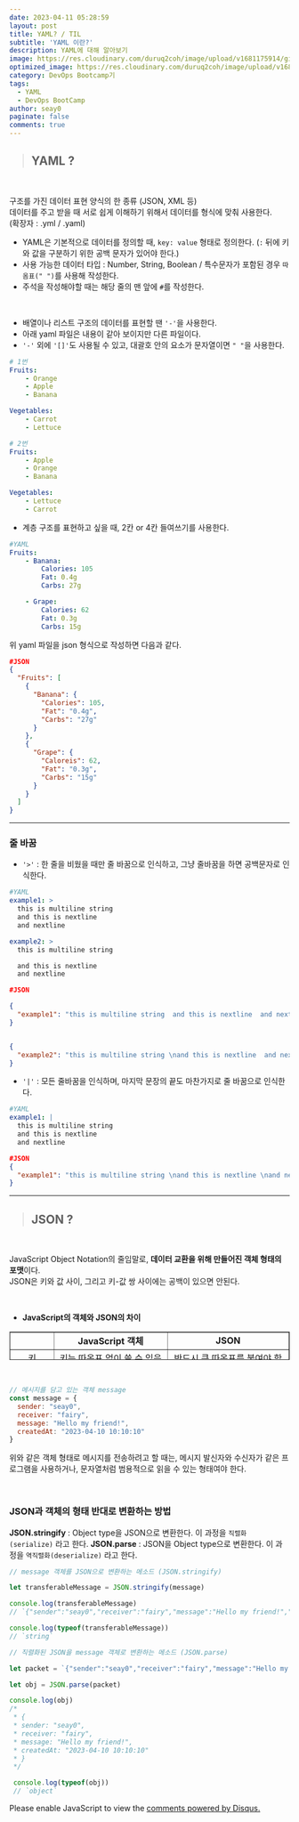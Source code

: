 ```yaml
---
date: 2023-04-11 05:28:59
layout: post
title: YAML? / TIL
subtitle: 'YAML 이란?'
description: YAML에 대해 알아보기
image: https://res.cloudinary.com/duruq2coh/image/upload/v1681175914/gitio/docker_dk06pg.png
optimized_image: https://res.cloudinary.com/duruq2coh/image/upload/v1681175914/gitio/docker_dk06pg.png
category: DevOps Bootcamp기
tags:
  - YAML
  - DevOps BootCamp
author: seay0
paginate: false
comments: true
---
```

> ## **YAML ?**

<br>

구조를 가진 데이터 표현 양식의 한 종류 (JSON, XML 등)  
데이터를 주고 받을 때 서로 쉽게 이해하기 위해서 데이터를 형식에 맞춰 사용한다.  
(확장자 : .yml / .yaml)

* YAML은 기본적으로 데이터를 정의할 때, ```key: value``` 형태로 정의한다. (```:``` 뒤에 키와 값을 구분하기 위한 공백 문자가 있어야 한다.)
* 사용 가능한 데이터 타입 : Number, String, Boolean / 특수문자가 포함된 경우 ```따옴표(" ")```를 사용해 작성한다.
* 주석을 작성해야할 때는 해당 줄의 맨 앞에 ```#```를 작성한다.

<br>

* 배열이나 리스트 구조의 데이터를 표현할 땐 ```'-'```을 사용한다.
* 아래 yaml 파일은 내용이 같아 보이지만 다른 파일이다.
* ```'-'``` 외에 ```'[]'```도 사용될 수 있고, 대괄호 안의 요소가 문자열이면 ```" "```을 사용한다.

```yaml
# 1번
Fruits: 
	- Orange
	- Apple
	- Banana

Vegetables:
	- Carrot
	- Lettuce
```
```yaml
# 2번
Fruits: 
	- Apple
	- Orange
	- Banana

Vegetables:
	- Lettuce
	- Carrot
```

* 계층 구조를 표현하고 싶을 때, 2칸 or 4칸 들여쓰기를 사용한다. 

```yaml
#YAML
Fruits:
	- Banana:
		Calories: 105
		Fat: 0.4g
		Carbs: 27g

	- Grape:
		Calories: 62
		Fat: 0.3g
		Carbs: 15g
```  

위 yaml 파일을 json 형식으로 작성하면 다음과 같다.  

```json
#JSON 
{
  "Fruits": [
    {
      "Banana": {
        "Calories": 105,
        "Fat": "0.4g",
        "Carbs": "27g"
      }
    },
    {
      "Grape": {
        "Caloreis": 62,
        "Fat": "0.3g",
        "Carbs": "15g"
      }
    }
  ]
}
```
---
### 줄 바꿈
* ```'>'``` : 한 줄을 비웠을 때만 줄 바꿈으로 인식하고, 그냥 줄바꿈을 하면 공백문자로 인식한다.
```yaml
#YAML
example1: >
  this is multiline string 
  and this is nextline 
  and nextline

example2: >
  this is multiline string 

  and this is nextline 
  and nextline
```
```json
#JSON 

{
  "example1": "this is multiline string  and this is nextline  and nextline\n"
}


{
  "example2": "this is multiline string \nand this is nextline  and nextline\n"
}
```
* ```'|'``` : 모든 줄바꿈을 인식하며, 마지막 문장의 끝도 마찬가지로 줄 바꿈으로 인식한다.
```yaml
#YAML
example1: |
  this is multiline string 
  and this is nextline 
  and nextline
```
```json
#JSON 
{
  "example1": "this is multiline string \nand this is nextline \nand nextline\n"
}
```
---
> ## **JSON ?**

<br>

JavaScript Object Notation의 줄임말로, **데이터 교환을 위해 만들어진 객체 형태의 포맷**이다.  
JSON은 키와 값 사이, 그리고 키-값 쌍 사이에는 공백이 있으면 안된다.  

<br>

* **JavaScript의 객체와 JSON의 차이**
<table style="border-collapse: collapse; width: 100%; height: 51px;" border="1" data-ke-align="alignLeft" data-ke-style="style12">
<tbody>
<tr style="height: 17px;">
<td style="width: 15.6977%; text-align: center; height: 17px;">&nbsp;</td>
<td style="width: 40.6976%; text-align: center; height: 17px;"><b><span style="text-align: center;">JavaScript 객체</span></b></td>
<td style="width: 43.6047%; text-align: center; height: 17px;"><b><span style="text-align: center;">JSON</span></b></td>
</tr>
<tr style="height: 17px;">
<td style="width: 15.6977%; text-align: center; height: 17px;">키</td>
<td style="width: 40.6976%; text-align: center; height: 17px;">키는 따옴표 없이 쓸 수 있음</td>
<td style="width: 43.6047%; text-align: center; height: 17px;">반드시 큰 따옴표를 붙여야 함</td>
</tr>
<tr style="height: 17px;">
<td style="width: 15.6977%; text-align: center; height: 17px;">문자열 값</td>
<td style="width: 40.6976%; text-align: center; height: 17px;">문자열 값은 어떠한 형태의 따옴표도 사용 가능</td>
<td style="width: 43.6047%; text-align: center; height: 17px;">반드시 큰 따옴표로 감싸야 함</td>
</tr>
</tbody>
</table>
<br>

```javascript
// 메시지를 담고 있는 객체 message
const message = {
  sender: "seay0",
  receiver: "fairy",
  message: "Hello my friend!",
  createdAt: "2023-04-10 10:10:10"
}
```
위와 같은 객체 형태로 메시지를 전송하려고 할 때는, 메시지 발신자와 수신자가 같은 프로그램을 사용하거나, 문자열처럼 범용적으로 읽을 수 있는 형태여야 한다.  

<br>

### JSON과 객체의 형태 반대로 변환하는 방법

**JSON.stringify** : Object type을 JSON으로 변환한다. 
이 과정을 ```직렬화(serialize)``` 라고 한다.
**JSON.parse** : JSON을 Object type으로 변환한다. 이 과정을 ```역직렬화(deserialize)``` 라고 한다.

```javascript
// message 객체를 JSON으로 변환하는 메소드 (JSON.stringify)

let transferableMessage = JSON.stringify(message)

console.log(transferableMessage)
// `{"sender":"seay0","receiver":"fairy","message":"Hello my friend!","createdAt":"2023-04-10 10:10:10"}`

console.log(typeof(transferableMessage)) 
// `string`
```
```javascript
// 직렬화된 JSON을 message 객체로 변환하는 메소드 (JSON.parse)

let packet = `{"sender":"seay0","receiver":"fairy","message":"Hello my friend!","createdAt":"2023-04-10 10:10:10"}`

let obj = JSON.parse(packet)

console.log(obj)
/*
 * {
 * sender: "seay0",
 * receiver: "fairy",
 * message: "Hello my friend!",
 * createdAt: "2023-04-10 10:10:10"
 * }
 */

 console.log(typeof(obj))
 // `object`
 ```
 
<div id="disqus_thread"></div>
<script>
    /**
    *  RECOMMENDED CONFIGURATION VARIABLES: EDIT AND UNCOMMENT THE SECTION BELOW TO INSERT DYNAMIC VALUES FROM YOUR PLATFORM OR CMS.
    *  LEARN WHY DEFINING THESE VARIABLES IS IMPORTANT: https://disqus.com/admin/universalcode/#configuration-variables    */
    /*
    var disqus_config = function () {
    this.page.url = PAGE_URL;  // Replace PAGE_URL with your page's canonical URL variable
    this.page.identifier = PAGE_IDENTIFIER; // Replace PAGE_IDENTIFIER with your page's unique identifier variable
    };
    */
    (function() { // DON'T EDIT BELOW THIS LINE
    var d = document, s = d.createElement('script');
    s.src = 'https://seay0-github-io.disqus.com/embed.js';
    s.setAttribute('data-timestamp', +new Date());
    (d.head || d.body).appendChild(s);
    })();
</script>
<noscript>Please enable JavaScript to view the <a href="https://disqus.com/?ref_noscript">comments powered by Disqus.</a></noscript>
